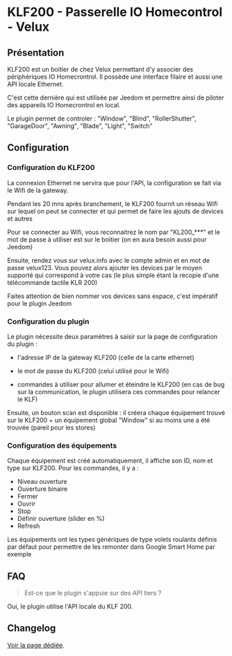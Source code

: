 # KLF200 - Passerelle IO Homecontrol - Velux

## Présentation

KLF200 est un boitier de chez Velux permettant d'y associer des périphériques IO Homecrontrol. Il possède une interface filaire et aussi une API locale Ethernet.

C'est cette dernière qui est utilisée par Jeedom et permettre ainsi de piloter des appareils IO Homecrontrol en local.

Le plugin permet de controler : "Window", "Blind", "RollerShutter", "GarageDoor", "Awning", "Blade", "Light", "Switch"

## Configuration

### Configuration du KLF200

La connexion Ethernet ne servira que pour l'API, la configuration se fait via le Wifi de la gateway.

Pendant les 20 mns après branchement, le KLF200 fournit un réseau Wifi sur lequel on peut se connecter et qui permet de faire les ajouts de devices et autres

Pour se connecter au Wifi, vous reconnaitrez le nom par "KL200_***" et le mot de passe à utiliser est sur le boitier (on en aura besoin aussi pour Jeedom)

Ensuite, rendez vous sur velux.info avec le compte admin et en mot de passe velux123. Vous pouvez alors ajouter les devices par le moyen supporté qui correspond à votre cas (le plus simple étant la recopie d'une télécommande tactile KLR 200)

Faites attention de bien nommer vos devices sans espace, c'est impératif pour le plugin Jeedom

### Configuration du plugin

Le plugin nécessite deux paramètres à saisir sur la page de configuration du plugin :

  * l'adresse IP de la gateway KLF200 (celle de la carte ethernet)
  
  * le mot de passe du KLF200 (celui utilisé pour le Wifi)
  
  * commandes à utiliser pour allumer et éteindre le KLF200 (en cas de bug sur la communication, le plugin utilisera ces commandes pour relancer le KLF)
  
Ensuite, un bouton scan est disponible : il créera chaque équipement trouvé sur le KLF200 + un équipement global "Window" si au moins une a été trouvée (pareil pour les stores)

### Configuration des équipements

Chaque équipement est créé automatiquement, il affiche son ID, nom et type sur KLF200. Pour les commandes, il y a :
- Niveau ouverture
- Ouverture binaire
- Fermer
- Ouvrir
- Stop
- Définir ouverture (slider en %)
- Refresh

Les équipements ont les types génériques de type volets roulants définis par défaut pour permettre de les remonter dans Google Smart Home par exemple

## FAQ

> Est-ce que le plugin s'appuie sur des API tiers ?

Oui, le plugin utilise l'API locale du KLF 200.


## Changelog

[Voir la page dédiée](changelog.md).

